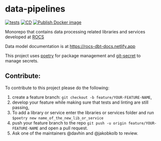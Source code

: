 # data-pipelines

[![tests](https://github.com/rocs-org/data-pipelines/actions/workflows/airflow_jobs.yml/badge.svg)](https://github.com/rocs-org/data-pipelines/actions/workflows/airflow_jobs.yml) [![CD](https://github.com/rocs-org/data-pipelines/actions/workflows/CD.yml/badge.svg?branch=main)](https://github.com/rocs-org/data-pipelines/actions/workflows/CD.yml) [![Publish Docker image](https://github.com/rocs-org/data-pipelines/actions/workflows/publish_docker.yml/badge.svg?branch=main)](https://github.com/rocs-org/data-pipelines/actions/workflows/publish_docker.yml) 

Monorepo that contains data processing related libraries and services developed at [ROCS](https://rocs.hu-berlin.de/)

Data model documentation is at https://rocs-dbt-docs.netlify.app

This project uses [poetry](https://python-poetry.org/) for package management and [git-secret](https://git-secret.io/) to manage secrets.

## Contribute:

To contribute to this project please do the following:
1. create a feature branch: `git checkout -b feature/YOUR-FEATURE-NAME`,
3. develop your feature while making sure that tests and linting are still passing,
3. To add a library or service enter the libraries or services folder and run `$poetry new name_of_the_new_lib_or_service`
4. push your feature branch to the repo `git push -u origin feature/YOUR-FEATURE-NAME` and open a pull request.
5. Ask one of the maintainers @davhin and @jakobkolb to review.
